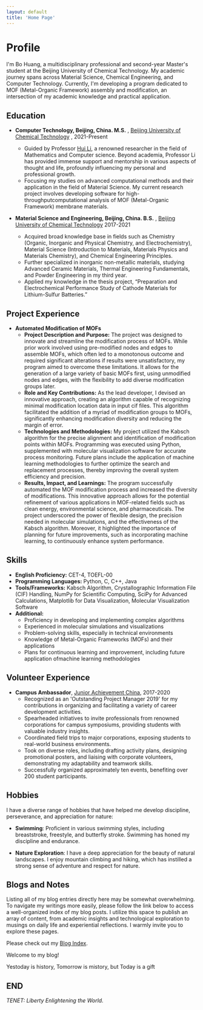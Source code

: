 ```yaml
---
layout: default
title: 'Home Page' 
---
```


# Profile

I'm Bo Huang, a multidisciplinary professional and second-year Master's student at the Beijing University of Chemical Technology. My academic journey spans across Material Science, Chemical Engineering, and Computer Technology. Currently, I'm developing a program dedicated to MOF (Metal-Organic Framework) assembly and modification, an intersection of my academic knowledge and practical application.

## Education

- **Computer Technology, Beijing, China. M.S.** , [Beijing University of Chemical Technology](https://www.buct.edu.cn/) , 2021-Present
  - Guided by Professor [Hui Li](http://www.whoeveryou.com/), a renowned researcher in the field of Mathematics and Computer science. Beyond academia, Professor Li has provided immense support and mentorship in various aspects of thought and life, profoundly influencing my personal and professional growth.
  - Focusing my studies on advanced computational methods and their application in the field of Material Science. My current research project involves developing software for high-throughputcomputational analysis of MOF (Metal-Organic Framework) membrane materials.

- **Material Science and Engineering, Beijing, China. B.S.** , [Beijing University of Chemical Technology](https://www.buct.edu.cn/)  2017-2021
  - Acquired broad knowledge base in fields such as Chemistry (Organic, Inorganic and Physical Chemistry, and Electrochemistry), Material Science (Introduction to Materials, Materials Physics and Materials Chemistry), and Chemical Engineering Principles.
  - Further specialized in inorganic non-metallic materials, studying Advanced Ceramic Materials, Thermal Engineering Fundamentals, and Powder Engineering in my third year.
  - Applied my knowledge in the thesis project, “Preparation and Electrochemical Performance Study of Cathode Materials for Lithium-Sulfur Batteries.”

## Project Experience

- **Automated Modification of MOFs**
  - **Project Description and Purpose:** The project was designed to innovate and streamline the modification process of MOFs. While prior work involved using pre-modified nodes and edges to assemble MOFs, which often led to a monotonous outcome and required significant alterations if results were unsatisfactory, my program aimed to overcome these limitations. It allows for the generation of a large variety of basic MOFs first, using unmodified nodes and edges, with the flexibility to add diverse modification groups later.
  - **Role and Key Contributions:** As the lead developer, I devised an innovative approach, creating an algorithm capable of recognizing minimal modification location data in input cif files. This algorithm facilitated the addition of a myriad of modification groups to MOFs, significantly enhancing modification diversity and reducing the margin of error.
  - **Technologies and Methodologies:** My project utilized the Kabsch algorithm for the precise alignment and identification of modification points within MOFs. Programming was executed using Python, supplemented with molecular visualization software for accurate process monitoring. Future plans include the application of machine learning methodologies to further optimize the search and replacement processes, thereby improving the overall system efficiency and precision.
  - **Results, Impact, and Learnings:** The program successfully automated the MOF modification process and increased the diversity of modifications. This innovative approach allows for the potential refinement of various applications in MOF-related fields such as clean energy, environmental science, and pharmaceuticals. The project underscored the power of flexible design, the precision needed in molecular simulations, and the effectiveness of the Kabsch algorithm. Moreover, it highlighted the importance of planning for future improvements, such as incorporating machine learning, to continuously enhance system performance.

## Skills

- **English Proficiency:** CET-4, TOEFL-00
- **Programming Languages:** Python, C, C++, Java
- **Tools/Frameworks:** Kabsch Algorithm, Crystallographic Information File (CIF) Handling, NumPy for Scientific Computing, SciPy for Advanced Calculations, Matplotlib for Data Visualization, Molecular Visualization Software
- **Additional:**
  - Proficiency in developing and implementing complex algorithms
  - Experienced in molecular simulations and visualizations
  - Problem-solving skills, especially in technical environments
  - Knowledge of Metal-Organic Frameworks (MOFs) and their applications
  - Plans for continuous learning and improvement, including future application   ofmachine learning methodologies

## Volunteer Experience

- **Campus Ambassador**, [Junior Achievement China](http://www.jachina.org/index.html?lang=zh_CN#page1/), 2017-2020
  - Recognized as an 'Outstanding Project Manager 2019' for my contributions in organizing and facilitating a variety of career development activities.
  - Spearheaded initiatives to invite professionals from renowned corporations for campus symposiums, providing students with valuable industry insights.
  - Coordinated field trips to major corporations, exposing students to real-world business environments.
  - Took on diverse roles, including drafting activity plans, designing promotional posters, and liaising with corporate volunteers, demonstrating my adaptability and teamwork skills.
  - Successfully organized approximately ten events, benefiting over 200 student participants.

## Hobbies

I have a diverse range of hobbies that have helped me develop discipline, perseverance, and appreciation for nature:

- **Swimming**: Proficient in various swimming styles, including breaststroke, freestyle, and butterfly stroke. Swimming has honed my discipline and endurance.

- **Nature Exploration**: I have a deep appreciation for the beauty of natural landscapes. I enjoy mountain climbing and hiking, which has instilled a strong sense of adventure and respect for nature.

## Blogs and Notes

Listing all of my blog entries directly here may be somewhat overwhelming. To navigate my writings more easily, please follow the link below to access a well-organized index of my blog posts. I utilize this space to publish an array of content, from academic insights and technological exploration to musings on daily life and experiential reflections. I warmly invite you to explore these pages.

Please check out my [Blog Index](/blog_index.html).

Welcome to my blog!

Yestoday is history, Tomorrow is mistory, but Today is a gift

## END

*TENET: Liberty Enlightening the World.*